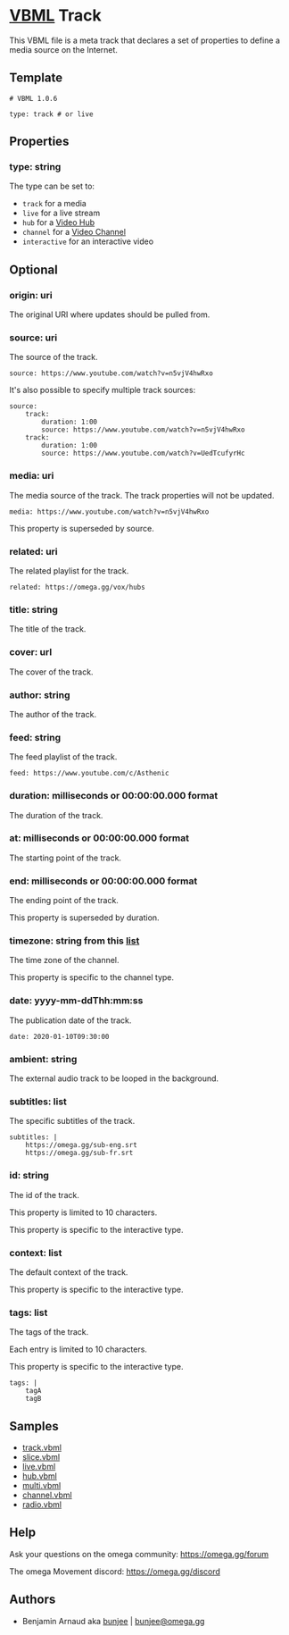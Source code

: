 # [VBML](../README.md) Track

This VBML file is a meta track that declares a set of properties to define a media source on the
Internet.

## Template

```
# VBML 1.0.6

type: track # or live
```

## Properties

### type: string

The type can be set to:
- `track` for a media
- `live` for a live stream
- `hub` for a [Video Hub](../VideoHub.md)
- `channel` for a [Video Channel](../channel.md)
- `interactive` for an interactive video

## Optional

### origin: uri

The original URI where updates should be pulled from.

### source: uri

The source of the track.
```
source: https://www.youtube.com/watch?v=n5vjV4hwRxo
```

It's also possible to specify multiple track sources:
```
source:
    track:
        duration: 1:00
        source: https://www.youtube.com/watch?v=n5vjV4hwRxo
    track:
        duration: 1:00
        source: https://www.youtube.com/watch?v=UedTcufyrHc
```

### media: uri

The media source of the track. The track properties will not be updated.
```
media: https://www.youtube.com/watch?v=n5vjV4hwRxo
```

This property is superseded by source.

### related: uri

The related playlist for the track.
```
related: https://omega.gg/vox/hubs
```

### title: string

The title of the track.

### cover: url

The cover of the track.

### author: string

The author of the track.

### feed: string

The feed playlist of the track.
```
feed: https://www.youtube.com/c/Asthenic
```

### duration: milliseconds or 00:00:00.000 format

The duration of the track.

### at: milliseconds or 00:00:00.000 format

The starting point of the track.

### end: milliseconds or 00:00:00.000 format

The ending point of the track.

This property is superseded by duration.

### timezone: string from this [list](timezone.md)

The time zone of the channel.

This property is specific to the channel type.

### date: yyyy-mm-ddThh:mm:ss

The publication date of the track.
```
date: 2020-01-10T09:30:00
```

### ambient: string

The external audio track to be looped in the background.

### subtitles: list

The specific subtitles of the track.
```
subtitles: |
    https://omega.gg/sub-eng.srt
    https://omega.gg/sub-fr.srt
```

### id: string

The id of the track.

This property is limited to 10 characters.

This property is specific to the interactive type.

### context: list

The default context of the track.

This property is specific to the interactive type.

### tags: list

The tags of the track.

Each entry is limited to 10 characters.

This property is specific to the interactive type.
```
tags: |
    tagA
    tagB
```

## Samples

- [track.vbml](../samples/track/track.vbml)
- [slice.vbml](../samples/track/slice.vbml)
- [live.vbml](../samples/track/live.vbml)
- [hub.vbml](../samples/track/hub.vbml)
- [multi.vbml](../samples/track/multi.vbml)
- [channel.vbml](../samples/track/channel.vbml)
- [radio.vbml](../samples/track/radio.vbml)

## Help

Ask your questions on the omega community: https://omega.gg/forum

The omega Movement discord: https://omega.gg/discord

## Authors

- Benjamin Arnaud aka [bunjee](https://bunjee.me) | <bunjee@omega.gg>
